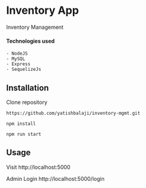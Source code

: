 # Inventory App
Inventory Management

#### Technologies used
    - NodeJS
    - MySQL
    - Express
    - SequelizeJs

Installation
----------------------

Clone repository

    https://github.com/yatishbalaji/inventory-mgmt.git

    npm install

    npm run start

## Usage

Visit http://localhost:5000

Admin Login http://localhost:5000/login

